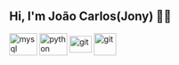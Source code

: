 ## Hi, I'm João Carlos(Jony) 🧑‍🎓
<img align="center" alt="mysql" height="40" width="50" src="https://cdn.jsdelivr.net/gh/devicons/devicon/icons/mysql/mysql-original-wordmark.svg"><a/>
<img align="center" alt="python" height="40" width="50" src="https://cdn.jsdelivr.net/gh/devicons/devicon@latest/icons/python/python-original-wordmark.svg" />
<img align="center" alt="git" height="30" width="40" src="https://cdn.jsdelivr.net/gh/devicons/devicon@latest/icons/git/git-original.svg" />
<img align="center" alt="git" height="40" width="40" src="https://camo.githubusercontent.com/59f4d76d0aeda7683447d1878dc2234bcf42b256347205095f415910e789a827/68747470733a2f2f696d672e69636f6e73382e636f6d2f3f73697a653d3531322669643d6256477141544e776668597126666f726d61743d706e67"/>
<br>

  
